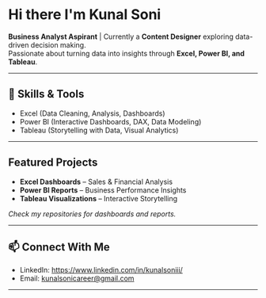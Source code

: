 # Hi there I'm Kunal Soni

**Business Analyst Aspirant** | Currently a **Content Designer** exploring data-driven decision making.  
Passionate about turning data into insights through **Excel, Power BI, and Tableau**.  

---

## 🔧 Skills & Tools  
- Excel (Data Cleaning, Analysis, Dashboards)  
- Power BI (Interactive Dashboards, DAX, Data Modeling)  
- Tableau (Storytelling with Data, Visual Analytics)  

---

## Featured Projects  
- **Excel Dashboards** – Sales & Financial Analysis  
- **Power BI Reports** – Business Performance Insights  
- **Tableau Visualizations** – Interactive Storytelling  

*Check my repositories for dashboards and reports.*  

---

## 📫 Connect With Me  
- LinkedIn: https://www.linkedin.com/in/kunalsoniii/ 
- Email: kunalsonicareer@gmail.com 

---
